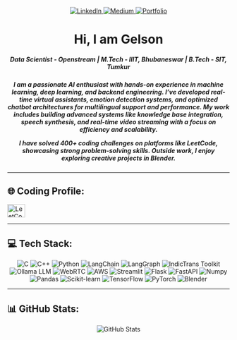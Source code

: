 <div align="center">
    <p>
        <a href="https://www.linkedin.com/in/gelsonm/" target="_blank">
            <img alt="LinkedIn" src="https://img.shields.io/badge/linkedin-%230077B5.svg?&style=for-the-badge&logo=linkedin&logoColor=white" />
        </a> 
        <a href="https://medium.com/@gelsonm" target="_blank">
            <img alt="Medium" src="https://img.shields.io/badge/medium-%2312100E.svg?&style=for-the-badge&logo=medium&logoColor=white" />
        </a>
        <a href="https://gelsonm.github.io/portfolio/" target="_blank">
            <img alt="Portfolio" src="https://img.shields.io/badge/portfolio-%231E90FF.svg?&style=for-the-badge&logo=firefox&logoColor=white" />
        </a>
    </p>

<h1 align="center">Hi, I am Gelson </h1>
<h5 align="center">Data Scientist - Openstream | M.Tech - IIIT, Bhubaneswar | B.Tech - SIT, Tumkur </h5>
<h5 align= "center"> I am a passionate AI enthusiast with hands-on experience in machine learning, deep learning, and backend engineering. I’ve developed real-time virtual assistants, emotion detection systems, and optimized chatbot architectures for multilingual support and performance. My work includes building advanced systems like knowledge base integration, speech synthesis, and real-time video streaming with a focus on efficiency and scalability.

I have solved 400+ coding challenges on platforms like LeetCode, showcasing strong problem-solving skills. Outside work, I enjoy exploring creative projects in Blender.

</h5>
</div>

---

## 🌐 Coding Profile:
<div align="">
    <a href="https://leetcode.com/u/gelsonm/" target="blank">
        <img align="center" src="https://raw.githubusercontent.com/rahuldkjain/github-profile-readme-generator/master/src/images/icons/Social/leet-code.svg" alt="LeetCode" height="30" width="40" />
    </a>
</div>

---

## 💻 Tech Stack:
<div align="center">
    <img src="https://img.shields.io/badge/c-%2300599C.svg?style=for-the-badge&logo=c&logoColor=white" alt="C" />
    <img src="https://img.shields.io/badge/c++-%2300599C.svg?style=for-the-badge&logo=c%2B%2B&logoColor=white" alt="C++" />
    <img src="https://img.shields.io/badge/python-3670A0?style=for-the-badge&logo=python&logoColor=ffdd54" alt="Python" />
    <img src="https://img.shields.io/badge/langchain-%230A0A0A.svg?style=for-the-badge&logo=langchain&logoColor=white" alt="LangChain" />
    <img src="https://img.shields.io/badge/LangGraph-%23FF4C00.svg?style=for-the-badge&logoColor=white" alt="LangGraph" />
    <img src="https://img.shields.io/badge/IndicTrans-%233499CC.svg?style=for-the-badge&logoColor=white" alt="IndicTrans Toolkit" />
    <img src="https://img.shields.io/badge/Ollama%20LLM-%230066CC.svg?style=for-the-badge&logoColor=white" alt="Ollama LLM" />
    <img src="https://img.shields.io/badge/WebRTC-%23FF7B00.svg?style=for-the-badge&logo=webrtc&logoColor=white" alt="WebRTC" />
    <img src="https://img.shields.io/badge/AWS-%23FF9900.svg?style=for-the-badge&logo=amazon-aws&logoColor=white" alt="AWS" />
    <img src="https://img.shields.io/badge/Streamlit-%23FF4B4B.svg?style=for-the-badge&logo=streamlit&logoColor=white" alt="Streamlit" />
    <img src="https://img.shields.io/badge/Flask-%23000000.svg?style=for-the-badge&logo=flask&logoColor=white" alt="Flask" />
    <img src="https://img.shields.io/badge/FastAPI-%2300C7B7.svg?style=for-the-badge&logo=fastapi&logoColor=white" alt="FastAPI" />
    <img src="https://img.shields.io/badge/numpy-%23013243.svg?style=for-the-badge&logo=numpy&logoColor=white" alt="Numpy" />
    <img src="https://img.shields.io/badge/pandas-%23150458.svg?style=for-the-badge&logo=pandas&logoColor=white" alt="Pandas" />
    <img src="https://img.shields.io/badge/scikit--learn-%23F7931E.svg?style=for-the-badge&logo=scikit-learn&logoColor=white" alt="Scikit-learn" />
    <img src="https://img.shields.io/badge/TensorFlow-%23FF6F00.svg?style=for-the-badge&logo=tensorflow&logoColor=white" alt="TensorFlow" />
    <img src="https://img.shields.io/badge/PyTorch-%23EE4C2C.svg?style=for-the-badge&logo=pytorch&logoColor=white" alt="PyTorch" />
    <img src="https://img.shields.io/badge/Blender-%23F5792A.svg?style=for-the-badge&logo=blender&logoColor=white" alt="Blender" />
</div>

---

## 📊 GitHub Stats:
<div align="center">
    <img src="https://github-readme-stats.vercel.app/api/top-langs/?username=gelsonm&theme=buefy&hide_border=false&include_all_commits=true&count_private=true&layout=compact" alt="GitHub Stats" />
</div>
